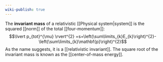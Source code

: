 ```yaml
---
wiki-publish: true
---
```

The **invariant mass** of a relativistic [[Physical system|system]] is the squared [[norm]] of the total [[four-momentum]]:
$$\lvert p_{tot}^{\mu} \rvert^{2} =s=\left(\sum\limits_{k}E_{k}\right)^{2}-\left(\sum\limits_{k}\mathbf{p}\right)^{2}$$
As the name suggests, it is a [[relativistic invariant]]. The square root of the invariant mass is known as the [[center-of-mass energy]].